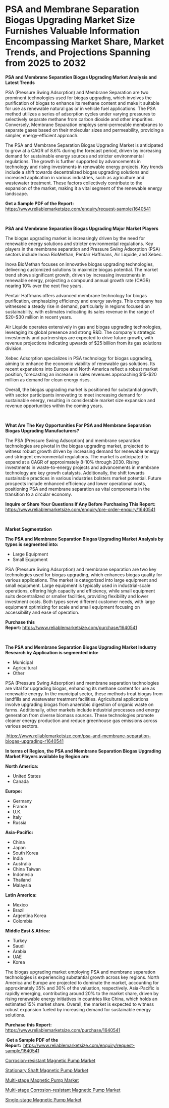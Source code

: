 <p><h1>PSA and Membrane Separation Biogas Upgrading Market Size Furnishes Valuable Information Encompassing Market Share, Market Trends, and Projections Spanning from 2025 to 2032</h1></p><p><strong>PSA and Membrane Separation Biogas Upgrading Market Analysis and Latest Trends</strong></p>
<p><p>PSA (Pressure Swing Adsorption) and Membrane Separation are two prominent technologies used for biogas upgrading, which involves the purification of biogas to enhance its methane content and make it suitable for use as renewable natural gas or in vehicle fuel applications. The PSA method utilizes a series of adsorption cycles under varying pressures to selectively separate methane from carbon dioxide and other impurities. Conversely, Membrane Separation employs semi-permeable membranes to separate gases based on their molecular sizes and permeability, providing a simpler, energy-efficient approach.</p><p>The PSA and Membrane Separation Biogas Upgrading Market is anticipated to grow at a CAGR of 8.6% during the forecast period, driven by increasing demand for sustainable energy sources and stricter environmental regulations. The growth is further supported by advancements in technology and rising investments in renewable energy projects. Key trends include a shift towards decentralized biogas upgrading solutions and increased application in various industries, such as agriculture and wastewater treatment. These factors collectively contribute to the expansion of the market, making it a vital segment of the renewable energy landscape.</p></p>
<p><strong>Get a Sample PDF of the Report:&nbsp;</strong> <a href="https://www.reliablemarketsize.com/enquiry/request-sample/1640541?utm_campaign=1901&utm_medium=2&utm_source=Github&utm_content=ia&utm_term=11042025&utm_id=psa-and-membrane-separation-biogas-upgrading">https://www.reliablemarketsize.com/enquiry/request-sample/1640541</a></p>
<p>&nbsp;</p>
<p><strong>PSA and Membrane Separation Biogas Upgrading Major Market Players</strong></p>
<p><p>The biogas upgrading market is increasingly driven by the need for renewable energy solutions and stricter environmental regulations. Key players in the membrane separation and Pressure Swing Adsorption (PSA) sectors include Inova BioMethan, Pentair Haffmans, Air Liquide, and Xebec.</p><p>Inova BioMethan focuses on innovative biogas upgrading technologies, delivering customized solutions to maximize biogas potential. The market trend shows significant growth, driven by increasing investments in renewable energy, projecting a compound annual growth rate (CAGR) nearing 10% over the next five years. </p><p>Pentair Haffmans offers advanced membrane technology for biogas purification, emphasizing efficiency and energy savings. This company has witnessed a steady rise in demand, particularly in regions focused on sustainability, with estimates indicating its sales revenue in the range of $20-$30 million in recent years.</p><p>Air Liquide operates extensively in gas and biogas upgrading technologies, leveraging its global presence and strong R&D. The company's strategic investments and partnerships are expected to drive future growth, with revenue projections indicating upwards of $25 billion from its gas solutions division.</p><p>Xebec Adsorption specializes in PSA technology for biogas upgrading, aiming to enhance the economic viability of renewable gas solutions. Its recent expansions into Europe and North America reflect a robust market position, forecasting an increase in sales revenues approaching $15-$20 million as demand for clean energy rises.</p><p>Overall, the biogas upgrading market is positioned for substantial growth, with sector participants innovating to meet increasing demand for sustainable energy, resulting in considerable market size expansion and revenue opportunities within the coming years.</p></p>
<p>&nbsp;</p>
<p><strong>What Are The Key Opportunities For PSA and Membrane Separation Biogas Upgrading Manufacturers?</strong></p>
<p><p>The PSA (Pressure Swing Adsorption) and membrane separation technologies are pivotal in the biogas upgrading market, projected to witness robust growth driven by increasing demand for renewable energy and stringent environmental regulations. The market is anticipated to expand at a CAGR of approximately 8-10% through 2030. Rising investments in waste-to-energy projects and advancements in membrane technology are key growth catalysts. Additionally, the shift towards sustainable practices in various industries bolsters market potential. Future prospects include enhanced efficiency and lower operational costs, positioning PSA and membrane separation as vital components in the transition to a circular economy.</p></p>
<p><strong>Inquire or Share Your Questions If Any Before Purchasing This Report:</strong> <a href="https://www.reliablemarketsize.com/enquiry/pre-order-enquiry/1640541?utm_campaign=1901&utm_medium=2&utm_source=Github&utm_content=ia&utm_term=11042025&utm_id=psa-and-membrane-separation-biogas-upgrading">https://www.reliablemarketsize.com/enquiry/pre-order-enquiry/1640541</a></p>
<p>&nbsp;</p>
<p><strong>Market Segmentation</strong></p>
<p><strong>The PSA and Membrane Separation Biogas Upgrading Market Analysis by types is segmented into:</strong></p>
<p><ul><li>Large Equipment</li><li>Small Equipment</li></ul></p>
<p><p>PSA (Pressure Swing Adsorption) and membrane separation are two key technologies used for biogas upgrading, which enhances biogas quality for various applications. The market is categorized into large equipment and small equipment. Large equipment is typically used in industrial-scale operations, offering high capacity and efficiency, while small equipment suits decentralized or smaller facilities, providing flexibility and lower investment costs. Both types serve different customer needs, with large equipment optimizing for scale and small equipment focusing on accessibility and ease of operation.</p></p>
<p><strong>Purchase this Report:&nbsp;</strong><a href="https://www.reliablemarketsize.com/purchase/1640541?utm_campaign=1901&utm_medium=2&utm_source=Github&utm_content=ia&utm_term=11042025&utm_id=psa-and-membrane-separation-biogas-upgrading">https://www.reliablemarketsize.com/purchase/1640541</a></p>
<p>&nbsp;</p>
<p><strong>The PSA and Membrane Separation Biogas Upgrading Market Industry Research by Application is segmented into:</strong></p>
<p><ul><li>Municipal</li><li>Agricultural</li><li>Other</li></ul></p>
<p><p>PSA (Pressure Swing Adsorption) and membrane separation technologies are vital for upgrading biogas, enhancing its methane content for use as renewable energy. In the municipal sector, these methods treat biogas from landfills and wastewater treatment facilities. Agricultural applications involve upgrading biogas from anaerobic digestion of organic waste on farms. Additionally, other markets include industrial processes and energy generation from diverse biomass sources. These technologies promote cleaner energy production and reduce greenhouse gas emissions across various sectors.</p></p>
<p><a href="https://www.reliablemarketsize.com/psa-and-membrane-separation-biogas-upgrading-r1640541?utm_campaign=1901&utm_medium=2&utm_source=Github&utm_content=ia&utm_term=11042025&utm_id=psa-and-membrane-separation-biogas-upgrading">&nbsp;https://www.reliablemarketsize.com/psa-and-membrane-separation-biogas-upgrading-r1640541</a></p>
<p><strong>In terms of Region, the PSA and Membrane Separation Biogas Upgrading Market Players available by Region are:</strong></p>
<p>
    <p> <strong> North America: </strong>
        <ul>
            <li>United States</li>
            <li>Canada</li>
        </ul>
        </p> 
    <p> <strong> Europe: </strong>
        <ul>
            <li>Germany</li>
            <li>France</li>
            <li>U.K.</li>
            <li>Italy</li>
            <li>Russia</li>
        </ul>
        </p> 
    <p> <strong> Asia-Pacific: </strong>
        <ul>
            <li>China</li>
            <li>Japan</li>
            <li>South Korea</li>
            <li>India</li>
            <li>Australia</li>
            <li>China Taiwan</li>
            <li>Indonesia</li>
            <li>Thailand</li>
            <li>Malaysia</li>
        </ul>
        </p> 
    <p> <strong> Latin America: </strong>
        <ul>
            <li>Mexico</li>
            <li>Brazil</li>
            <li>Argentina Korea</li>
            <li>Colombia</li>
        </ul>
        </p> 
    <p> <strong> Middle East & Africa: </strong>
        <ul>
            <li>Turkey</li>
            <li>Saudi</li>
            <li>Arabia</li>
            <li>UAE</li>
            <li>Korea</li>
        </ul>
    </p>
    </p>
<p><p>The biogas upgrading market employing PSA and membrane separation technologies is experiencing substantial growth across key regions. North America and Europe are projected to dominate the market, accounting for approximately 35% and 30% of the valuation, respectively. Asia-Pacific is rapidly emerging, contributing around 20% to the market share, driven by rising renewable energy initiatives in countries like China, which holds an estimated 15% market share. Overall, the market is expected to witness robust expansion fueled by increasing demand for sustainable energy solutions.</p></p>
<p><strong>Purchase this Report: </strong><a href="https://www.reliablemarketsize.com/purchase/1640541?utm_campaign=1901&utm_medium=2&utm_source=Github&utm_content=ia&utm_term=11042025&utm_id=psa-and-membrane-separation-biogas-upgrading">https://www.reliablemarketsize.com/purchase/1640541</a></p>
<p>&nbsp;<strong>Get a Sample PDF of the Report:&nbsp;&nbsp;</strong><a href="https://www.reliablemarketsize.com/enquiry/request-sample/1640541?utm_campaign=1901&utm_medium=2&utm_source=Github&utm_content=ia&utm_term=11042025&utm_id=psa-and-membrane-separation-biogas-upgrading">https://www.reliablemarketsize.com/enquiry/request-sample/1640541</a></p>
<p><strong></strong></p>
<p><p><a href="https://github.com/amourdeeks8j/Market-Research-Report-List-1/blob/main/corrosion-resistant-magnetic-pump-market.md?utm_campaign=1901&utm_medium=2&utm_source=Github&utm_content=ia&utm_term=11042025&utm_id=psa-and-membrane-separation-biogas-upgrading">Corrosion-resistant Magnetic Pump Market</a></p><p><a href="https://github.com/bordzjisela/Market-Research-Report-List-1/blob/main/stationary-shaft-magnetic-pump-market.md?utm_campaign=1901&utm_medium=2&utm_source=Github&utm_content=ia&utm_term=11042025&utm_id=psa-and-membrane-separation-biogas-upgrading">Stationary Shaft Magnetic Pump Market</a></p><p><a href="https://github.com/shongranch73/Market-Research-Report-List-1/blob/main/multi-stage-magnetic-pump-market.md?utm_campaign=1901&utm_medium=2&utm_source=Github&utm_content=ia&utm_term=11042025&utm_id=psa-and-membrane-separation-biogas-upgrading">Multi-stage Magnetic Pump Market</a></p><p><a href="https://github.com/gierlravasty/Market-Research-Report-List-1/blob/main/multi-stage-corrosion-resistant-magnetic-pump-market.md?utm_campaign=1901&utm_medium=2&utm_source=Github&utm_content=ia&utm_term=11042025&utm_id=psa-and-membrane-separation-biogas-upgrading">Multi-stage Corrosion-resistant Magnetic Pump Market</a></p><p><a href="https://github.com/sakourkishev/Market-Research-Report-List-1/blob/main/single-stage-magnetic-pump-market.md?utm_campaign=1901&utm_medium=2&utm_source=Github&utm_content=ia&utm_term=11042025&utm_id=psa-and-membrane-separation-biogas-upgrading">Single-stage Magnetic Pump Market</a></p></p>